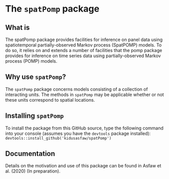 # The `spatPomp` package
## What is
The spatPomp package provides facilities for inference on panel data using spatiotemporal partially-observed Markov process (SpatPOMP) models.
To do so, it relies on and extends a number of facilities that the pomp package provides for inference on time series data using partially-observed Markov process (POMP) models.

## Why use `spatPomp`?
The `spatPomp` package concerns models consisting of a collection of interacting units.
The methods in `spatPomp` may be applicable whether or not these units correspond to spatial locations.

## Installing `spatPomp`
To install the package from this GitHub source, type the following command into your console (assumes you have the `devtools` package installed):
`devtools::install_github('kidusasfaw/spatPomp')`

## Documentation
Details on the motivation and use of this package can be found in Asfaw et al. (2020) (In preparation).

